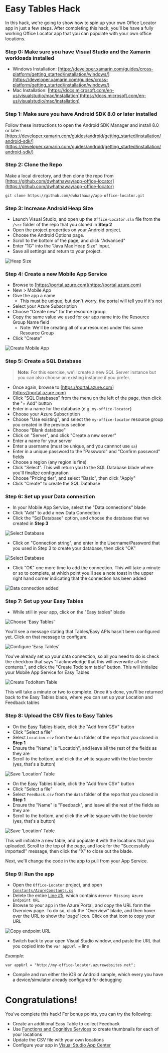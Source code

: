 # Easy Tables Hack

In this hack, we're going to show how to spin up your own Office Locator app in just a few steps.  After completing this hack, you'll be have a fully working Office Locator app that you can populate with your own office locations.

### Step 0: Make sure you have Visual Studio and the Xamarin workloads installed

- Windows Installation: [https://developer.xamarin.com/guides/cross-platform/getting_started/installation/windows/](https://developer.xamarin.com/guides/cross-platform/getting_started/installation/windows/)
- Mac Installation: [https://docs.microsoft.com/en-us/visualstudio/mac/installation](https://docs.microsoft.com/en-us/visualstudio/mac/installation)

### Step 1: Make sure you have Android SDK 8.0 or later installed

Follow these instructions to open the Android SDK Manager and install 8.0 or later: [https://developer.xamarin.com/guides/android/getting_started/installation/android-sdk/](https://developer.xamarin.com/guides/android/getting_started/installation/android-sdk/)

### Step 2: Clone the Repo

Make a local directory, and then clone the repo from [https://github.com/dwhathaway/app-office-locator](https://github.com/dwhathaway/app-office-locator)

```git clone https://github.com/dwhathaway/app-office-locator.git```

### Step 3: Increase Android Heap Size

- Launch Visual Studio, and open up the `Office-Locator.sln` file from the `/src` folder of the repo that you cloned in __Step 2__
- Open the project properties on your Android project.
- Choose the Android Options page.  
- Scroll to the bottom of the page, and click "Advanced"
- Enter "1G" into the "Java Max Heap Size" input.  
- Save all settings and return to your project.

![Heap Size](img/heap-size.png)

### Step 4: Create a new Mobile App Service

- Browse to [https://portal.azure.com](https://portal.azure.com)
- New > Mobile App
- Give the app a name
  - This must be unique, but don't worry, the portal will tell you if it's not
- Select your Azure Subscription
- Choose "Create new" for the resource group
- Copy the same value we used for our app name into the Resource Group Name field
  - Note: We'll be creating all of our resources under this same Resource Group
- Click "Create"

![Create Mobile App](img/create-app-service.png)

### Step 5: Create a SQL Database

> __Note:__ For this exercise, we'll create a new SQL Server instance but you can also choose an existing instance if you prefer.

- Once again, browse to [https://portal.azure.com](https://portal.azure.com)
- Click "SQL Databases" from the menu on the left of the page, then click the "+ Add" button
- Enter in a name for the database (e.g. `my-office-locator`)
- Choose your Azure Subscription
- Choose "Use existing", and select the `my-office-locator` resource group you created in the previous section
- Choose "Blank database"
- Click on "Server", and click "Create a new server"
- Enter a name for your server
- Enter a username (must be unique, and you cannnot use `sa`)
- Enter in a unique password to the "Password" and "Confirm password" fields
- Choose a region (any region is fine)
- Click "Select".  This will return you to the SQL Database blade where you'll finalize configuration
- Choose "Pricing tier", and select "Basic", then click "Apply"
- Click "Create" to create the SQL Database

### Step 6: Set up your Data connection

- In your Mobile App Service, select the "Data connections" blade
- Click "Add" to add a new Data Connection
- Click the "Sql Database" option, and choose the database that we created in __Step 3__

![Select Database](img/add-data-connection.png)

- Click on "Connection string", and enter in the Username/Password that you used in Step 3 to create your database, then click "OK"

![Select Database](img/data-conn-add-credentials.png)

- Click "OK" one more time to add the connection.  This will take a minute or so to complete, at which point you'll see a note toast in the upper right hand corner indicating that the connection has been added

![Data connection added](img/data-connection-complete.png)

### Step 7: Set up your Easy Tables

- While still in your app, click on the "Easy tables" blade

![Choose 'Easy Tables'](img/choose-easy-tables.png) 

You'll see a message stating that Tables/Easy APIs hasn't been configured yet.  Click on that message to configure.

![Configure 'Easy Tables'](img/click-to-config-tables.png)

You've already set up your data connection, so all you need to do is check the checkbox that says "I acknowledge that this will overwrite all site contents.", and click the "Create TodoItem table" button.  This will initialize your Mobile App Service for Easy Tables

![Create TodoItem Table](img/create-todo-table.png)

This will take a minute or two to complete.  Once it's done, you'll be returned back to the Easy Tables blade, where you can set up your Location and Feedback tables

### Step 8: Upload the CSV files to Easy Tables

- On the Easy Tables blade, click the "Add from CSV" button
- Click "Select a file"
- Select `Location.csv` from the `data` folder of the repo that you cloned in __Step 1__
- Ensure the "Name" is "Location", and leave all the rest of the fields as they are
- Scroll to the bottom, and click the white square with the blue border (yes, that's a button)

![Save 'Location' Table](img/save-location-table.png)

- On the Easy Tables blade, click the "Add from CSV" button
- Click "Select a file"
- Select `Feedback.csv` from the `data` folder of the repo that you cloned in __Step 1__
- Ensure the "Name" is "Feedback", and leave all the rest of the fields as they are
- Scroll to the bottom, and click the white square with the blue border (yes, that's a button)


![Save 'Location' Table](img/save-feedback-table.png)

This will initialize a new table, and populate it with the locations that you uploaded. Scroll to the top of the page, and look for the "Successfully imported!" message, then click the "X" to close out the blade.

Next, we'll change the code in the app to pull from your App Service.

### Step 9: Run the app

- Open the `Office-Locator` project, and open [`Constants/AzureConstants.cs`](https://github.com/brminnick/app-office-locator/blob/master/src/Office-Locator/Constants/AzureConstants.cs)
- Delete the entire [Line #5](https://github.com/brminnick/app-office-locator/blob/master/src/Office-Locator/Constants/AzureConstants.cs#L5), which contains `#error Missing Azure Endpoint URL`
- Browse to your app in the Azure Portal, and copy the URL form the Overview page.  To do so, click the "Overview" blade, and then hover over the URL to show the 'page' icon.  Click on that icon to copy your URL

![Copy endpoint URL](img/copy-endpoint-url.png)

- Switch back to your open Visual Studio window, and paste the URL that you copied into the `var appUrl =` line

_Example:_

```var appUrl = "http://my-office-locator.azurewebsites.net";```

- Compile and run either the iOS or Android sample, which every you have a device/simulator already configured for debugging

# Congratulations!

You've complete this hack!  For bonus points, you can try the following:

- Create an additional Easy Table to collect Feedback
- Use [Functions and Cognitive Services](functions-hack.md) to create thumbnails for each of your locations
- Update the CSV file with your own locations
- Configure your app in [Visual Studio App Center](mobile-center-hack.md)
